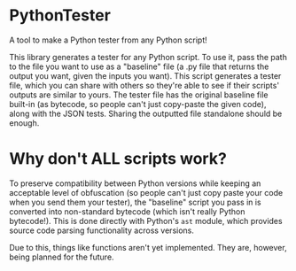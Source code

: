 # PythonTester
 A tool to make a Python tester from any Python script!

This library generates a tester for any Python script. To use it, pass the path
to the file you want to use as a "baseline" file (a .py file that returns the
output you want, given the inputs you want). This script generates a tester
file, which you can share with others so they're able to see if their scripts'
outputs are similar to yours. The tester file has the original baseline file
built-in (as bytecode, so people can't just copy-paste the given code), along
with the JSON tests. Sharing the outputted file standalone should be enough.

# Why don't ALL scripts work?

To preserve compatibility between Python versions while keeping an acceptable
level of obfuscation (so people can't just copy paste your code when you send
them your tester), the "baseline" script you pass in is converted into
non-standard bytecode (which isn't really Python bytecode!). This is done
directly with Python's `ast` module, which provides source code parsing
functionality across versions. 

Due to this, things like functions aren't yet implemented. They are, however,
being planned for the future.
